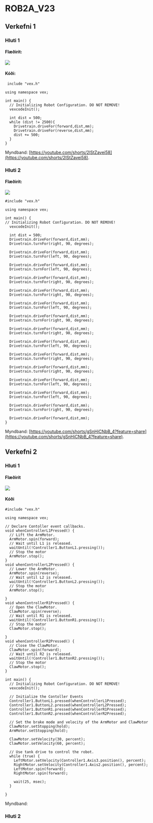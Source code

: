 # ROB2A_V23

## Verkefni 1

### Hluti 1

#### Flæðirit: 

![](https://github.com/BirgirBragi/ROB2A_V23/blob/main/Verkefni1/Verkefni%201.drawio.png) 

#### Kóði:

     include "vex.h"

    using namespace vex;

    int main() {
      // Initializing Robot Configuration. DO NOT REMOVE!
      vexcodeInit();

      int dist = 500;
      while (dist != 2500){
        Drivetrain.driveFor(forward,dist,mm);
        Drivetrain.driveFor(reverse,dist,mm);
        dist += 500;
      }
    }
 
Myndband: [https://youtube.com/shorts/2IStZavei58](https://youtube.com/shorts/2IStZavei58).

### Hluti 2

#### Flæðirit:

![](https://github.com/BirgirBragi/ROB2A_V23/blob/main/Verkefni1/Verkefni%201%20hluti%202.drawio.png)

    #include "vex.h"

    using namespace vex;

    int main() {
    // Initializing Robot Configuration. DO NOT REMOVE!
      vexcodeInit();

      int dist = 500;
      Drivetrain.driveFor(forward,dist,mm);
      Drivetrain.turnFor(right, 90, degrees);

      Drivetrain.driveFor(forward,dist,mm);
      Drivetrain.turnFor(left, 90, degrees);

      Drivetrain.driveFor(forward,dist,mm);
      Drivetrain.turnFor(left, 90, degrees);

      Drivetrain.driveFor(forward,dist,mm);
      Drivetrain.turnFor(right, 90, degrees);

      Drivetrain.driveFor(forward,dist,mm);
      Drivetrain.turnFor(right, 90, degrees);

      Drivetrain.driveFor(forward,dist,mm);
      Drivetrain.turnFor(left, 90, degrees);

      Drivetrain.driveFor(forward,dist,mm);
      Drivetrain.turnFor(right, 90, degrees);

      Drivetrain.driveFor(forward,dist,mm);
      Drivetrain.turnFor(right, 90, degrees);

      Drivetrain.driveFor(forward,dist,mm);
      Drivetrain.turnFor(left, 90, degrees);

      Drivetrain.driveFor(forward,dist,mm);
      Drivetrain.turnFor(right, 90, degrees);

      Drivetrain.driveFor(forward,dist,mm);
      Drivetrain.turnFor(right, 90, degrees);

      Drivetrain.driveFor(forward,dist,mm);
      Drivetrain.turnFor(left, 90, degrees);

      Drivetrain.driveFor(forward,dist,mm);
      Drivetrain.turnFor(left, 90, degrees);

      Drivetrain.driveFor(forward,dist,mm);
      Drivetrain.turnFor(right, 90, degrees);

      Drivetrain.driveFor(forward,dist,mm);
    }

Myndband: [https://youtube.com/shorts/gSnHiCNbB_4?feature=share](https://youtube.com/shorts/gSnHiCNbB_4?feature=share).


## Verkefni 2

### Hluti 1

#### Flæðirit

![](https://github.com/BirgirBragi/ROB2A_V23/blob/main/Verkefni%202/Verkefni%202.jpg)

#### Kóði

    #include "vex.h"

    using namespace vex;

    // Declare Contoller event callbacks.
    void whenControllerL1Pressed() {
      // Lift the ArmMotor.
      ArmMotor.spin(forward);
      // Wait until L1 is released.
      waitUntil(!Controller1.ButtonL1.pressing());
      // Stop the motor
      ArmMotor.stop();
    }
    void whenControllerL2Pressed() {
      // Lower the ArmMotor.
      ArmMotor.spin(reverse);
      // Wait until L2 is released.
      waitUntil(!Controller1.ButtonL2.pressing());
      // Stop the motor
      ArmMotor.stop();

    }
    void whenControllerR1Pressed() {
      // Open the ClawMotor.
      ClawMotor.spin(reverse);
      // Wait until R1 is released.
      waitUntil(!Controller1.ButtonR1.pressing());
      // Stop the motor
      ClawMotor.stop();

    }
    void whenControllerR2Pressed() {
      // Close the ClawMotor.
      ClawMotor.spin(forward);
      // Wait until R2 is released.
      waitUntil(!Controller1.ButtonR2.pressing());
      // Stop the motor
      ClawMotor.stop();
    }

    int main() {
      // Initializing Robot Configuration. DO NOT REMOVE!
      vexcodeInit();

      // Initialize the Contoller Events
      Controller1.ButtonL1.pressed(whenControllerL1Pressed);
      Controller1.ButtonL2.pressed(whenControllerL2Pressed);
      Controller1.ButtonR1.pressed(whenControllerR1Pressed);
      Controller1.ButtonR2.pressed(whenControllerR2Pressed);

      // Set the brake mode and velocity of the ArmMotor and ClawMotor
      ClawMotor.setStopping(hold);
      ArmMotor.setStopping(hold);

      ClawMotor.setVelocity(30, percent);
      ClawMotor.setVelocity(60, percent);

      // Use tank drive to control the robot.
      while (true) {
        LeftMotor.setVelocity(Controller1.Axis3.position(), percent);
        RightMotor.setVelocity(Controller1.Axis2.position(), percent);
        LeftMotor.spin(forward);
        RightMotor.spin(forward);
    
        wait(25, msec);
      }
  
    }

Myndband: []()

### Hluti 2

